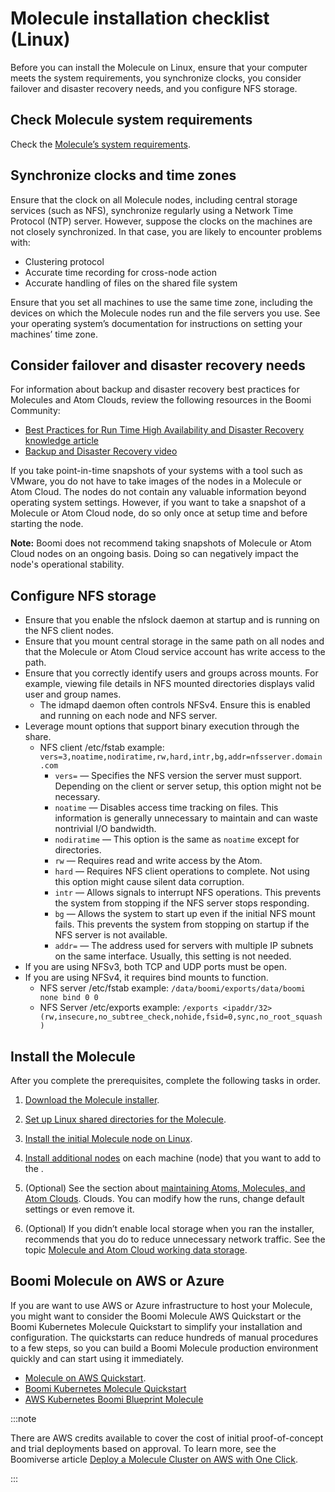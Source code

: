# Molecule installation checklist (Linux)

<head>
  <meta name="guidename" content="Integration"/>
  <meta name="context" content="GUID-cff53cf9-83a2-400b-9cf0-f4f1a76013df"/>
</head>



Before you can install the Molecule on Linux, ensure that your computer meets the system requirements, you synchronize clocks, you consider failover and disaster recovery needs, and you configure NFS storage.

## Check Molecule system requirements

Check the [Molecule’s system requirements](./r-atm-Molecule_system_requirements_41f9a675-ab11-4f3b-bf51-1655394aba5b.md).

## Synchronize clocks and time zones

Ensure that the clock on all Molecule nodes, including central storage services (such as NFS), synchronize regularly using a Network Time Protocol (NTP) server. However, suppose the clocks on the machines are not closely synchronized. In that case, you are likely to encounter problems with:

- Clustering protocol
- Accurate time recording for cross-node action
- Accurate handling of files on the shared file system

Ensure that you set all machines to use the same time zone, including the devices on which the Molecule nodes run and the file servers you use. See your operating system’s documentation for instructions on setting your machines’ time zone.

## Consider failover and disaster recovery needs

For information about backup and disaster recovery best practices for Molecules and Atom Clouds, review the following resources in the Boomi Community:

- [Best Practices for Run Time High Availability and Disaster Recovery knowledge article](https://community.boomi.com/s/article/bestpracticesforruntimehighavailabilityanddisasterrecovery)
- [Backup and Disaster Recovery video](https://www.youtube.com/watch?v=lHayf1HMLW8&feature=youtu.be)

If you take point-in-time snapshots of your systems with a tool such as VMware, you do not have to take images of the nodes in a Molecule or Atom Cloud. The nodes do not contain any valuable information beyond operating system settings. However, if you want to take a snapshot of a Molecule or Atom Cloud node, do so only once at setup time and before starting the node.

**Note:** Boomi does not recommend taking snapshots of Molecule or Atom Cloud nodes on an ongoing basis. Doing so can negatively impact the node's operational stability.

## Configure NFS storage

- Ensure that you enable the nfslock daemon at startup and is running on the NFS client nodes.
- Ensure that you mount central storage in the same path on all nodes and that the Molecule or Atom Cloud service account has write access to the path.
- Ensure that you correctly identify users and groups across mounts. For example, viewing file details in NFS mounted directories displays valid user and group names.
  - The idmapd daemon often controls NFSv4. Ensure this is enabled and running on each node and NFS server.
- Leverage mount options that support binary execution through the share.
  - NFS client /etc/fstab example: `vers=3,noatime,nodiratime,rw,hard,intr,bg,addr=nfsserver.domain.com`
    - `vers=` — Specifies the NFS version the server must support. Depending on the client or server setup, this option might not be necessary.
    - `noatime` — Disables access time tracking on files. This information is generally unnecessary to maintain and can waste nontrivial I/O bandwidth.
    - `nodiratime` — This option is the same as `noatime` except for directories.
    - `rw` — Requires read and write access by the Atom.
    - `hard` — Requires NFS client operations to complete. Not using this option might cause silent data corruption.
    - `intr` — Allows signals to interrupt NFS operations. This prevents the system from stopping if the NFS server stops responding.
    - `bg` — Allows the system to start up even if the initial NFS mount fails. This prevents the system from stopping on startup if the NFS server is not available.
    - `addr=` — The address used for servers with multiple IP subnets on the same interface. Usually, this setting is not needed.
- If you are using NFSv3, both TCP and UDP ports must be open.
- If you are using NFSv4, it requires bind mounts to function.
  - NFS server /etc/fstab example: `/data/boomi/exports/data/boomi none bind 0 0`
  - NFS Server /etc/exports example: `/exports <ipaddr/32>(rw,insecure,no_subtree_check,nohide,fsid=0,sync,no_root_squash)`

## Install the Molecule

After you complete the prerequisites, complete the following tasks in order.

1. [Download the Molecule installer](t-atm-Downloading_the_Molecule_installer_edb2871c-e830-4756-b8fc-846cb5b81652.md).

2. [Set up Linux shared directories for the Molecule](t-atm-_Setting_up_Linux_shared_directories_94440785-fc85-48f9-a6f2-116759ac814b.md).

3. [Install the initial Molecule node on Linux](t-atm-Installing_the_initial_Molecule_node_on_Linux_0d5230d0-8d55-4b95-9fad-059e81d15caf.md).

4. [Install additional nodes](t-atm-Installing_additional_Molecule_nodes_on_Linux_3fec362e-e44e-4859-baa6-1882b6fb420a.md) on each machine (node) that you want to add to the .

5. (Optional) See the section about [maintaining Atoms, Molecules, and Atom Clouds](../Integration%20management/c-atm-Atom_Molecule_and_Cloud_management_and_configurat_43389c3c-e79f-4558-a50b-8a4a02f57be7.md). Clouds. You can modify how the runs, change default settings or even remove it.

6. (Optional) If you didn’t enable local storage when you ran the installer, recommends that you do to reduce unnecessary network traffic. See the topic [Molecule and Atom Cloud working data storage](../Integration%20management/c-atm-Molecule_and_Atom_Cloud_working_data_storage_b18ef1af-1e37-4a33-8712-d600f4e7b29d.md).

## Boomi Molecule on AWS or Azure 

If you are want to use AWS or Azure infrastructure to host your Molecule, you might want to consider the Boomi Molecule AWS Quickstart or the Boomi Kubernetes Molecule Quickstart to simplify your installation and configuration. The quickstarts can reduce hundreds of manual procedures to a few steps, so you can build a Boomi Molecule production environment quickly and can start using it immediately.

- [Molecule on AWS Quickstart](https://aws.amazon.com/solutions/partners/boomi-molecule/).
- [Boomi Kubernetes Molecule Quickstart](https://azuremarketplace.microsoft.com/en-us/marketplace/apps/boomilp1650401905026.boomi-runtime-quickstarts?tab=PlansAndPrice)
- [AWS Kubernetes Boomi Blueprint Molecule](https://registry.terraform.io/modules/aws-ia/kubernetes-molecule/boomi/latest)

:::note

There are AWS credits available to cover the cost of initial proof-of-concept and trial deployments based on approval. To learn more, see the Boomiverse article [Deploy a Molecule Cluster on AWS with One Click](https://community.boomi.com/s/news/aBU1W0000004DlDWAU/deploy-a-boomi-molecule-cluster-on-aws-with-one-click).

:::